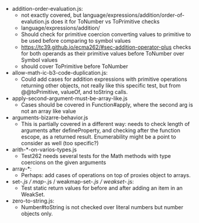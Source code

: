 - addition-order-evaluation.js:
    - not exactly covered, but language/expressions/addition/order-of-evalution.js does it for ToNumber vs ToPrimitive checks
    - language/expressions/addition/
    - Should check for primitive coercion converting values to primitive to be used before comparing to symbol values
    - https://tc39.github.io/ecma262/#sec-addition-operator-plus checks for both operands as their primitive values before ToNumber over Symbol values
    - should cover ToPrimitive before ToNumber
- allow-math-ic-b3-code-duplication.js:
    - Could add cases for addition expressions with primitive operations returning other objects, not really like this specific test, but from @@toPrimitive, valueOf, and toString calls.
- apply-second-argument-must-be-array-like.js
    - Cases should be covered in Function#apply, where the second arg is not an array like value
- arguments-bizarre-behavior.js
    - This is partially covered in a different way: needs to check length of arguments after defineProperty, and checking after the function escope, as a returned result. Enumerability might be a point to consider as well (too specific?)
- arith-*-on-varios-types.js
    - Test262 needs several tests for the Math methods with type coercions on the given arguments
- array-*:
    - Perhaps: add cases of operations on top of proxies object to arrays.
- set-*.js / map-*.js / weakmap-set-*.js / weakset-*.js:
    - Test static return values for before and after adding an item in an WeakSet.
- zero-to-string.js:
    - Number#toString is not checked over literal numbers but number objects only.
